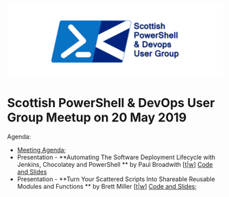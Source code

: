 ![Scottish PowerShell and DevOps User Group Logo](/scotpsug-logo.png)
# Scottish PowerShell & DevOps User Group Meetup on 20 May 2019

Agenda:

* [Meeting Agenda](https://github.com/psdevopsug/usergroup/blob/master/2019/05-May/MeetingAgenda.pptx);
* Presentation - **Automating The Software Deployment Lifecycle with Jenkins, Chocolatey and PowerShell
** by Paul Broadwith [[t](https://twitter.com/pauby)|[w](https://pauby.com)] [Code and Slides](https://github.com/pauby/presentations/)
* Presentation - **Turn Your Scattered Scripts Into Shareable Reusable Modules and Functions
** by Brett Miller [[t](https://twitter.com/brettmiller_it)|[w](https://millerb.co.uk/)] [Code and Slides](https://github.com/brettmillerb/Presentations/tree/master/2019-05-20-ScotPSUG);